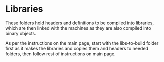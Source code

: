 # Libraries
These folders hold headers and definitions to be compiled into libraries, which are then linked with the machines as they are also compiled into binary objects.

As per the instructions on the main page, start with the libs-to-build folder first as it makes the libraries and copies them and headers to needed folders, then follow rest of instructions on main page.
